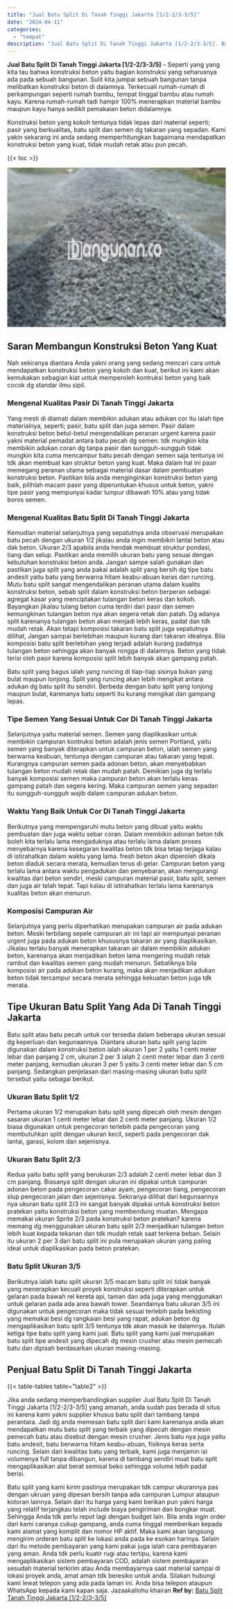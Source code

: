 ```yaml
---
title: "Jual Batu Split Di Tanah Tinggi Jakarta [1/2-2/3-3/5]"
date: "2024-04-11"
categories: 
  - "tempat"
description: "Jual Batu Split Di Tanah Tinggi Jakarta [1/2-2/3-3/5]. Batu split yang kami kirim pastinya merupakan tdk campur ukurannya pas dengan ukruan yang dipesan bers..."
---
```


**Jual Batu Split Di Tanah Tinggi Jakarta \[1/2-2/3-3/5\]** – Seperti yang yang kita tau bahwa konstruksi beton yaitu bagian konstruksi yang seharusnya ada pada sebuah bangunan. Sulit kita jumpai sebuah bangunan tanpa melibatkan konstruksi beton di dalamnya. Terkecuali rumah-rumah di perkampungan seperti rumah bambu, tempat tinggal bambu atau rumah kayu. Karena rumah-rumah tadi hampir 100% menerapkan material bambu maupun kayu hanya sedikit pemakaian beton didalamnya.

Konstruksi beton yang kokoh tentunya tidak lepas dari material seperti; pasir yang berkualitas, batu split dan semen dg takaran yang sepadan. Kami yakin sekarang ini anda sedang memperhitungkan bagaimana mendapatkan konstruksi beton yang kuat, tidak mudah retak atau pun pecah.

{{< toc >}}

![Jual Batu Split Di Tanah Tinggi Jakarta [1/2-2/3-3/5]](/images/jual-batu-split-16.png)

## Saran Membangun Konstruksi Beton Yang Kuat

Nah sekiranya diantara Anda yakni orang yang sedang mencari cara untuk mendapatkan konstruksi beton yang kokoh dan kuat, berikut ini kami akan kemukakan sebagian kiat untuk memperoleh kontruksi beton yang baik cocok dg standar ilmu sipil.

### Mengenal Kualitas Pasir Di Tanah Tinggi Jakarta

Yang mesti di diamati dalam membikin adukan atau adukan cor itu ialah tipe materialnya, seperti; pasir, batu split dan juga semen. Pasir dalam konstruksi beton betul-betul mengendalikan peranan urgent karena pasir yakni material pemadat antara batu pecah dg semen. tdk mungkin kita membikin adukan coran dg tanpa pasir dan sungguh-sungguh tidak mungkin kita cuma mencampur batu pecah dengan semen saja tentunya ini tdk akan membuat kan struktur beton yang kuat. Maka dalam hal ini pasir memegang peranan utama sebagai material dasar dalam pembuatan konstruksi beton. Pastikan bila anda menginginkan konstruksi beton yang baik, pilihlah macam pasir yang diperuntukan khusus untuk beton, yakni tipe pasir yang mempunyai kadar lumpur dibawah 10% atau yang tidak boros semen.

### Mengenal Kualitas Batu Split Di Tanah Tinggi Jakarta

Kemudian material selanjutnya yang sepatutnya anda observasi merupakan batu pecah dengan ukuran 1/2 jikalau anda ingin membikin lantai beton atau dak beton. Ukuran 2/3 apabila anda hendak membuat struktur pondasi, tiang dan selup. Pastikan anda memilih ukuran batu yang sesuai dengan kebutuhan konstruksi beton anda. Jangan sampe salah gunakan dan pastikan juga split yang anda pakai adalah split yang bersih dg tipe batu andesit yaitu batu yang berwarna hitam keabu-abuan keras dan runcing. Mutu batu split sangat mengendalikan peranan utama dalam kualits konstruksi beton, sebab split dalam konstruksi beton berperan sebagai agregat kasar yang menciptakan tulangan beton keras dan kokoh. Bayangkan jikalau tulang beton cuma terdiri dari pasir dan semen kemungkinan tulangan beton nya akan segera retak dan patah. Dg adanya split karenanya tulangan beton akan menjadi lebih keras, padat dan tdk mudah retak. Akan tetapi komposisi takaran batu split juga sepatutnya dilihat, Jangan sampai berlebihan maupun kurang dari takaran idealnya. Bila komposisi batu split berlebihan yang terjadi adalah kurang padatnya tulangan beton sehingga akan banyak rongga di dalamnya. Beton yang tidak terisi oleh pasir karena komposisi split lebih banyak akan gampang patah.

Batu split yang bagus ialah yang runcing di tiap-tiap sisinya bukan yang bulat maupun lonjong. Split yang runcing akan lebih mengikat antara adukan dg batu split itu sendiri. Berbeda dengan batu split yang lonjong maupun bulat, karenanya batu seperti itu kurang mengikat dan gampang lepas.

### Tipe Semen Yang Sesuai Untuk Cor Di Tanah Tinggi Jakarta

Selanjutnya yaitu material semen. Semen yang diaplikasikan untuk membikin campuran kontruksi beton adalah jenis semen Portland, yaitu semen yang banyak diterapkan untuk campuran beton, ialah semen yang berwarna keabuan, tentunya dengan campuran atau takaran yang tepat. Kurangnya campuran semen pada adonan beton, akan menyebabkan tulangan beton mudah retak dan mudah patah. Demikian juga dg terlalu banyak komposisi semen maka campuran beton akan terlalu keras gampang patah dan segera kering. Maka campuran semen yang sepadan itu sungguh-sungguh wajib dalam campuran adukan beton.

### Waktu Yang Baik Untuk Cor Di Tanah Tinggi Jakarta

Berikutnya yang mempengaruhi mutu beton yang dibuat yaitu waktu pembuatan dan juga waktu sebar coran. Dalam membikin adonan beton tdk boleh kita terlalu lama mengaduknya atau terlalu lama dalam proses menyebarnya karena kesegaran kwalitas beton tdk bisa tetap terjaga kalau di istirahatkan dalam waktu yang lama. fresh beton akan diperoleh dikala beton diaduk secara merata, kemudian terus di gelar. Campuran beton yang terlalu lama antara waktu pengadukan dan penyebaran, akan mengurangi kwalitas dari beton sendiri, meski campuran material pasir, batu split, semen dan juga air telah tepat. Tapi kalau di istirahatkan terlalu lama karenanya kualitas beton akan menurun.

### Komposisi Campuran Air

Selanjutnya yang perlu diperhatikan merupakan campuran air pada adukan beton. Meski terbilang sepele campuran air ini tapi air mempunyai peranan urgent juga pada adukan beton khususnya takaran air yang diaplikasikan. Jikalau terlalu banyak menerapkan takaran air dalam membikin adukan beton, karenanya akan menjadikan beton lama mengering mudah retak rambut dan kwalitas semen yang mudah menurun. Sebaliknya bila komposisi air pada adukan beton kurang, maka akan menjadikan adukan beton tidak tercampur secara merata sehingga kekuatan beton juga tdk merata.

## Tipe Ukuran Batu Split Yang Ada Di Tanah Tinggi Jakarta

Batu split atau batu pecah untuk cor tersedia dalam beberapa ukuran sesuai dg keperluan dan kegunaannya. Diantara ukuran batu split yang lazim digunakan dalam konstruksi beton ialah ukuran 1 per 2 yaitu 1 centi meter lebar dan panjang 2 cm, ukuran 2 per 3 ialah 2 centi meter lebar dan 3 centi meter panjang, kemudian ukuran 3 per 5 yaitu 3 centi meter lebar dan 5 cm panjang. Sedangkan penjelasan dari masing-masing ukuran batu split tersebut yaitu sebagai berikut.

### Ukuran Batu Split 1/2

Pertama ukuran 1/2 merupakan batu split yang dipecah oleh mesin dengan sasaran ukuran 1 centi meter lebar dan 2 centi meter panjang. Ukuran 1/2 biasa digunakan untuk pengecoran terlebih pada pengecoran yang membutuhkan split dengan ukuran kecil, seperti pada pengecoran dak lantai, garasi, kolom dan sejenisnya.

### Ukuran Batu Split 2/3

Kedua yaitu batu split yang berukuran 2/3 adalah 2 centi meter lebar dan 3 cm panjang. Biasanya split dengan ukuran ini dipakai untuk campuran adonan beton pada pengecoran cakar ayam, pengecoran tiang, pengecoran slup pengecoran jalan dan sejenisnya. Sekiranya dilihat dari kegunaannya nya ukuran batu split 2/3 ini sangat banyak dipakai untuk konstruksi beton pratekan yaitu konstruksi beton yang membendung muatan. Mengapa memakai ukuran Sprite 2/3 pada konstruksi beton pratekan? karena memang dg menggunakan ukuran batu split 2/3 menjadikan tulangan beton lebih kuat kepada tekanan dan tdk mudah retak saat terkena beban. Selain itu ukuran 2 per 3 dari batu split ini pula merupakan ukuran yang paling ideal untuk diaplikasikan pada beton pratekan.

### Batu Split Ukuran 3/5

Berikutnya ialah batu split ukuran 3/5 macam batu split ini tidak banyak yang menerapkan kecuali proyek konstruksi seperti diterapkan untuk gelaran pada bawah rel kereta api, taman dan ada juga yang menggunakan untuk gelaran pada ada area bawah tower. Seandainya batu ukuran 3/5 ini digunakan untuk pengecoran maka tidak sesuai terlebih pada bekisting yang memakai besi dg rangkaian besi yang rapat, adukan beton dg mengaplikasikan batu split 3/5 tentunya tdk akan masuk ke dalamnya. Itulah ketiga tipe batu split yang kami jual. Batu split yang kami jual merupakan batu split tipe andesit yang dipecah dg mesin crusher atau mesin pemecah batu dan dipisah berdasarkan ukuran masing-masing.

## Penjual Batu Split Di Tanah Tinggi Jakarta

{{< table-tables table="table2" >}}

Jika anda sedang memperbandingkan supplier Jual Batu Split Di Tanah Tinggi Jakarta \[1/2-2/3-3/5\] yang amanah, anda sudah pas berada di situs ini karena kami yakni supplier khusus batu split dari tambang tanpa perantara. Jadi dg anda memesan batu split dari kami karenanya anda akan mendapatkan mutu batu split yang terbaik yang dipecah dengan mesin pemecah batu atau disebut dengan mesin crusher. Jenis batu nya juga yaitu batu andesit, batu berwarna hitam keabu-abuan, fisiknya keras serta runcing. Selain dari kwalitas batu yang terbaik, kami juga menjamin isi volumenya full tanpa dibangun, karena di tambang sendiri muat batu split mengaplikasikan alat berat semisal beko sehingga volume lebih padat berisi.

Batu split yang kami kirim pastinya merupakan tdk campur ukurannya pas dengan ukruan yang dipesan bersih tanpa ada campuran Lumpur ataupun kotoran lainnya. Selain dari itu harga yang kami berikan pun yakni harga yang relatif terjangkau telah include biaya pengiriman dan bongkar muat. Sehingga Anda tdk perlu repot lagi dengan budget lain. Bila anda ingin order dari kami caranya cukup gampang, anda cuma tinggal memberikan kepada kami alamat yang komplit dan nomor HP aktif. Maka kami akan langsung mengirim orderan batu split ke lokasi anda pada ke esokan harinya. Selain dari itu metode pembayaran yang kami pakai juga ialah cara pembayaran yang aman. Anda tdk perlu kuatir rugi atau tertipu, karena kami mengaplikasikan sistem pembayaran COD, adalah sistem pembayaran sesudah material terkirim atau Anda membayarnya saat material sampai di lokasi proyek anda, amat aman tdk beresiko untuk anda. Silakan hubungi kami lewat telepon yang ada pada laman ini. Anda bisa telepon ataupun WhatsApp kepada kami kapan saja. Jazaakallohu khairan
**Ref by:** [Batu Split Tanah Tinggi Jakarta [1/2-2/3-3/5]](https://id.wikipedia.org/wiki/Batu)
